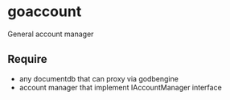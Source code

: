 # goaccount 
General account manager

## Require
- any documentdb that can proxy via godbengine
- account manager that implement IAccountManager interface